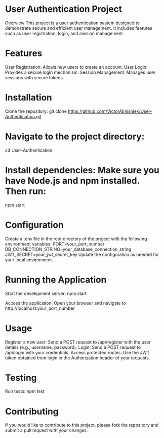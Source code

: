 # User Authentication Project
Overview
This project is a user authentication system designed to demonstrate secure and efficient user management. It includes features such as user registration, login, and session management.

# Features
User Registration: Allows new users to create an account.
User Login: Provides a secure login mechanism.
Session Management: Manages user sessions with secure tokens.

# Installation
Clone the repository:
git clone https://github.com/VictorAbhishiek/User-Authentication.git
# Navigate to the project directory:
cd User-Authentication

# Install dependencies: Make sure you have Node.js and npm installed. Then run:
npm start 

# Configuration
Create a .env file in the root directory of the project with the following environment variables:
PORT=your_port_number
DB_CONNECTION_STRING=your_database_connection_string
JWT_SECRET=your_jwt_secret_key
Update the configuration as needed for your local environment.

# Running the Application
Start the development server:
npm start

Access the application: Open your browser and navigate to http://localhost:your_port_number

# Usage
Register a new user:
Send a POST request to /api/register with the user details (e.g., username, password).
Login:
Send a POST request to /api/login with your credentials.
Access protected routes:
Use the JWT token obtained from login in the Authorization header of your requests.

# Testing
Run tests:
npm test


# Contributing
If you would like to contribute to this project, please fork the repository and submit a pull request with your changes.
